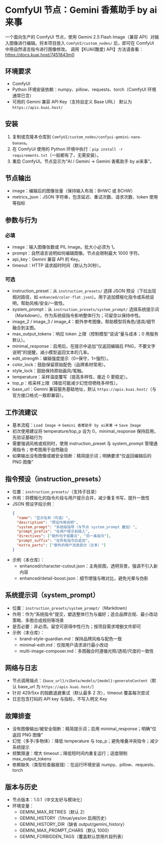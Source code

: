 # ComfyUI 节点：Gemini 香蕉助手 by ai来事

一个面向生产的 ComfyUI 节点，使用 Gemini 2.5 Flash Image（兼容 API）对输入图像进行编辑。将本项目放入 `ComfyUI/custom_nodes/` 后，即可在 ComfyUI 中用自然语言指令进行图像修改。
调用【KUAI(酷爱) API】方法请查看：https://docs.kuai.host/7451843m0

## 环境要求
- ComfyUI
- Python 环境安装依赖：numpy、pillow、requests、torch（ComfyUI 环境通常已含）
- 可用的 Gemini 兼容 API Key（支持自定义 Base URL） 默认为 `https://apis.kuai.host/`

## 安装
1. 复制或克隆本仓库到 `ComfyUI/custom_nodes/confyui-gemini-nano-banana`。
2. 在 ComfyUI 使用的 Python 环境中执行：`pip install -r requirements.txt`（一般都有了，无需安装）。
3. 重启 ComfyUI。节点显示为“AI / Gemini -> Gemini 香蕉助手 by ai来事”。

## 节点输出
- image：编辑后的图像张量（保持输入布局：BHWC 或 BCHW）
- metrics_json：JSON 字符串，包含延迟、重试次数、请求次数、token 使用等指标

## 参数与行为

### 必填
- image：输入图像张数或 PIL Image。批大小必须为 1。
- prompt：自然语言说明如何编辑图像。节点会限制最大 1000 字符。
- api_key：Gemini 兼容 API 的 Key。
- timeout：HTTP 请求超时时间（默认为30秒）。

### 可选
- instruction_preset：从 `instruction_presets/` 选择 JSON 预设（下拉出现相对路径，如 `enhanced/color-flat.json`）。用于追加模板化指令或系统说明，帮助风格/安全/一致性。
- system_prompt：从 `instruction_presets/system_prompt/` 选择系统提示词（Markdown）。作为系统级指令影响整体行为；可留空以保持中性。
- image_2 / image_3 / image_4：额外参考图像，帮助模型将角色/道具/细节融合到主图。
- max_output_tokens：响应 token 上限（控制模型“说话”量与成本；0 用服务默认）。
- minimal_response：启用后，在提示中追加“仅返回编辑后 PNG，不要文字说明”的提醒，减小模型返回文本的几率。
- edit_strength：编辑强度提示（0=保守，1=强烈）。
- color_lock：鼓励保留原始配色（品牌素材常用）。
- style_lock：鼓励保持原始画风/笔触。
- temperature：采样温度覆写（提高多样性，接近 0 更稳定）。
- top_p：核采样上限（降低可能减少幻觉但牺牲多样性）。
- base_url：Gemini 兼容服务基础地址，默认 `https://apis.kuai.host/`（与官方接口格式一致即兼容）。

## 工作流建议
- 基本流程：`Load Image` -> `Gemini 香蕉助手 by ai来事` -> `Save Image`
- 初次使用建议将 temperature/top_p 设为 0，minimal_response 保持启用，先验证基础行为
- 需要强调风格或规则时，使用 instruction_preset 与 system_prompt 管理通用指令；参考图用于自然融合
- 如果输出没有图像或被安全阻断：精简提示词；明确要求“仅返回编辑后的 PNG 图像”

## 指令预设（instruction_presets）
- 位置：`instruction_presets/`（支持子目录）
- 作用：将模板化的指令片段与用户提示合并，减少重复书写，提升一致性
- JSON 预设字段示例：
  ```json
  {
    "name": "显示名称（可选）",
    "description": "预设作用说明",
    "system_prompt": "系统级指导（与节点 system_prompt 叠加）",
    "prompt_prefix": "在用户提示前插入",
    "directives": ["额外句子或要点", "另一条指令"],
    "prompt_suffix": "在所有指令后追加",
    "extra_parts": ["额外的用户消息部分（文本）"]
  }
  ```
- 示例（本仓库）：
  - enhanced/character-cutout.json：主角抠图，透明背景，强调不引入新内容
  - enhanced/detail-boost.json：细节增强与微对比，避免光晕与伪影

## 系统提示词（system_prompt）
- 位置：`instruction_presets/system_prompt/`（Markdown）
- 作用：作为“系统指令”提交，塑造整体行为与偏好；适合品牌合规、最小改动策略、多图合成规则等场景
- 是否必要：非必须。留空可获得中性行为；按项目需求增删文件即可
- 示例（本仓库）：
  - brand-style-guardian.md：保持品牌风格与配色一致
  - minimal-edit.md：仅按用户请求进行最小改动
  - multi-image-composer.md：多图融合时遵循光照/透视/尺度的一致性

## 网络与日志
- 节点调用端点：`{base_url}/v1beta/models/{model}:generateContent`（默认 base_url 为 `https://apis.kuai.host/`）
- 针对 429/5xx 的指数退避重试（默认最多 2 次），timeout 覆盖每次尝试
- 日志包含打码的 API key 与指标，不写入明文 Key

## 故障排查
- 没有图像输出/被安全阻断：精简提示词；启用 minimal_response；明确“仅返回 PNG 图像”
- 幻觉（多手/多物体）：降低 temperature 与 top_p；避免堆叠冲突指令；减少系统提示
- 频繁限速：增大 timeout；降低短时间内重复运行；适度限制 max_output_tokens
- 依赖缺失（类型检查器报错）：在运行环境安装 numpy、pillow、requests、torch

## 版本与历史
- 节点版本：1.0.1（中文友好与模块化）
- 环境变量：
  - GEMINI_MAX_RETRIES（默认 2）
  - GEMINI_HISTORY（1/true/yes/on 启用历史）
  - GEMINI_HISTORY_DIR（缺省 output/gemini_history）
  - GEMINI_MAX_PROMPT_CHARS（默认 1000）
  - GEMINI_FORBIDDEN_TAGS（覆盖默认禁用片段列表）
